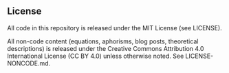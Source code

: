 ## License

All code in this repository is released under the MIT License (see LICENSE).

All non-code content (equations, aphorisms, blog posts, theoretical descriptions) is released under the Creative Commons Attribution 4.0 International License (CC BY 4.0) unless otherwise noted. See LICENSE-NONCODE.md.
